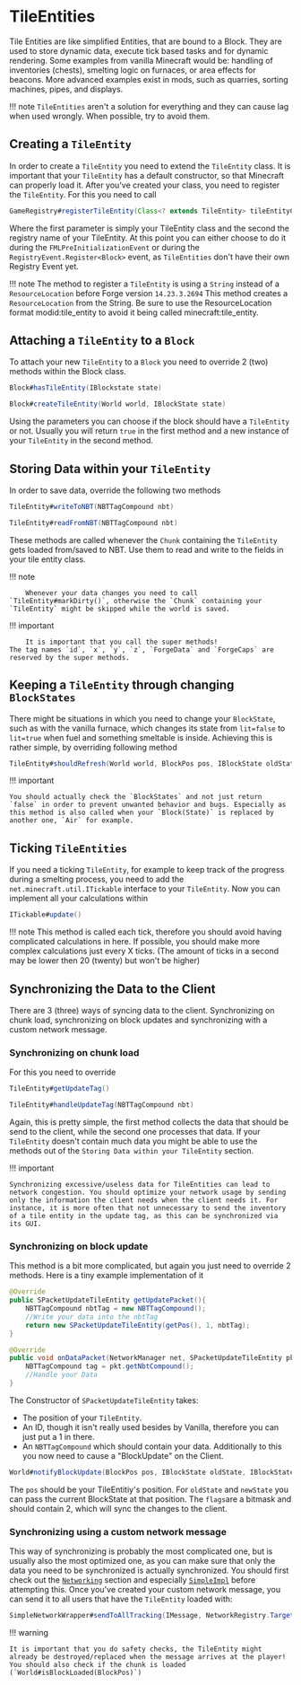 # TileEntities

Tile Entities are like simplified Entities, that are bound to a Block.
They are used to store dynamic data, execute tick based tasks and for dynamic rendering.
Some examples from vanilla Minecraft would be: handling of inventories (chests), smelting logic on furnaces, or area effects for beacons.
More advanced examples exist in mods, such as quarries, sorting machines, pipes, and displays.

!!! note
    `TileEntities` aren't a solution for everything and they can cause lag when used wrongly.
    When possible, try to avoid them.

## Creating a `TileEntity`

In order to create a `TileEntity` you need to extend the `TileEntity` class.
It is important that your `TileEntity` has a default constructor, so that Minecraft can properly load it.
After you've created your class, you need to register the `TileEntity`. For this you need to call

```JAVA
GameRegistry#registerTileEntity(Class<? extends TileEntity> tileEntityClass, ResourceLocation key)
```

Where the first parameter is simply your TileEntity class and the second the registry name of your TileEntity.
At this point you can either choose to do it during the `FMLPreInitializationEvent` or during the `RegistryEvent.Register<Block>` event,
as `TileEntities` don't have their own Registry Event yet.

!!! note
    The method to register a `TileEntity` is using a `String` instead of a `ResourceLocation` before Forge version `14.23.3.2694`
    This method creates a `ResourceLocation` from the String. Be sure to use the ResourceLocation format modid:tile_entity to avoid it being called minecraft:tile_entity.

## Attaching a `TileEntity` to a `Block`

To attach your new `TileEntity` to a `Block` you need to override 2 (two) methods within the Block class.
```JAVA
Block#hasTileEntity(IBlockstate state)

Block#createTileEntity(World world, IBlockState state)
```
Using the parameters you can choose if the block should have a `TileEntity` or not.
Usually you will return `true` in the first method and a new instance of your `TileEntity` in the second method.

## Storing Data within your `TileEntity`

In order to save data, override the following two methods
```JAVA
TileEntity#writeToNBT(NBTTagCompound nbt)

TileEntity#readFromNBT(NBTTagCompound nbt)
```
These methods are called whenever the `Chunk` containing the `TileEntity` gets loaded from/saved to NBT.
Use them to read and write to the fields in your tile entity class.

!!! note

		Whenever your data changes you need to call `TileEntity#markDirty()`, otherwise the `Chunk` containing your `TileEntity` might be skipped while the world is saved.

!!! important

		It is important that you call the super methods!
    The tag names `id`, `x`, `y`, `z`, `ForgeData` and `ForgeCaps` are reserved by the super methods.

## Keeping a `TileEntity` through changing `BlockStates`

There might be situations in which you need to change your `BlockState`, such as with the vanilla furnace,
which changes its state from `lit=false` to `lit=true` when fuel and something smeltable is inside.
Achieving this is rather simple, by overriding following method
```JAVA
TileEntity#shouldRefresh(World world, BlockPos pos, IBlockState oldState, IBlockState newSate)
```

!!! important

    You should actually check the `BlockStates` and not just return `false` in order to prevent unwanted behavior and bugs. Especially as this method is also called when your `Block(State)` is replaced by another one, `Air` for example.

## Ticking `TileEntities`

If you need a ticking `TileEntity`, for example to keep track of the progress during a smelting process, you need to add the `net.minecraft.util.ITickable` interface to your `TileEntity`.
Now you can implement all your calculations within
```JAVA
ITickable#update()
```

!!! note
    This method is called each tick, therefore you should avoid having complicated calculations in here.
    If possible, you should make more complex calculations just every X ticks.
    (The amount of ticks in a second may be lower then 20 (twenty) but won't be higher)

## Synchronizing the Data to the Client

There are 3 (three) ways of syncing data to the client.
Synchronizing on chunk load, synchronizing on block updates and synchronizing with a custom network message.

### Synchronizing on chunk load

For this you need to override
```JAVA
TileEntity#getUpdateTag()

TileEntity#handleUpdateTag(NBTTagCompound nbt)
```
Again, this is pretty simple, the first method collects the data that should be send to the client,
while the second one processes that data. If your `TileEntity` doesn't contain much data you might be able to use the methods out of the `Storing Data within your TileEntity` section.

!!! important

    Synchronizing excessive/useless data for TileEntities can lead to network congestion. You should optimize your network usage by sending only the information the client needs when the client needs it. For instance, it is more often that not unnecessary to send the inventory of a tile entity in the update tag, as this can be synchronized via its GUI.

### Synchronizing on block update

This method is a bit more complicated, but again you just need to override 2 methods.
Here is a tiny example implementation of it
```JAVA
@Override
public SPacketUpdateTileEntity getUpdatePacket(){
    NBTTagCompound nbtTag = new NBTTagCompound();
    //Write your data into the nbtTag
    return new SPacketUpdateTileEntity(getPos(), 1, nbtTag);
}

@Override
public void onDataPacket(NetworkManager net, SPacketUpdateTileEntity pkt){
    NBTTagCompound tag = pkt.getNbtCompound();
    //Handle your Data
}
```
The Constructor of `SPacketUpdateTileEntity` takes:
* The position of your `TileEntity`.
* An ID, though it isn't really used besides by Vanilla, therefore you can just put a 1 in there.
* An `NBTTagCompound` which should contain your data.
Additionally to this you now need to cause a "BlockUpdate" on the Client.
```JAVA
World#notifyBlockUpdate(BlockPos pos, IBlockState oldState, IBlockState newState, int flags)
```
The `pos` should be your TileEntitiy's position. For `oldState` and `newState` you can pass the current BlockState at that position.
The `flags`are a bitmask and should contain 2, which will sync the changes to the client.

### Synchronizing using a custom network message

This way of synchronizing is probably the most complicated one, but is usually also the most optimized one,
as you can make sure that only the data you need to be synchronized is actually synchronized.
You should first check out the [`Networking`][networking] section and especially [`SimpleImpl`][simple_impl] before attempting this.
Once you've created your custom network message, you can send it to all users that have the `TileEntity` loaded with:
```JAVA
SimpleNetworkWrapper#sendToAllTracking(IMessage, NetworkRegistry.TargetPoint)
```

!!! warning

    It is important that you do safety checks, the TileEntity might already be destroyed/replaced when the message arrives at the player!
    You should also check if the chunk is loaded (`World#isBlockLoaded(BlockPos)`)

[networking]: ../networking/index.md
[simple_impl]: ../networking/simpleimpl.md
